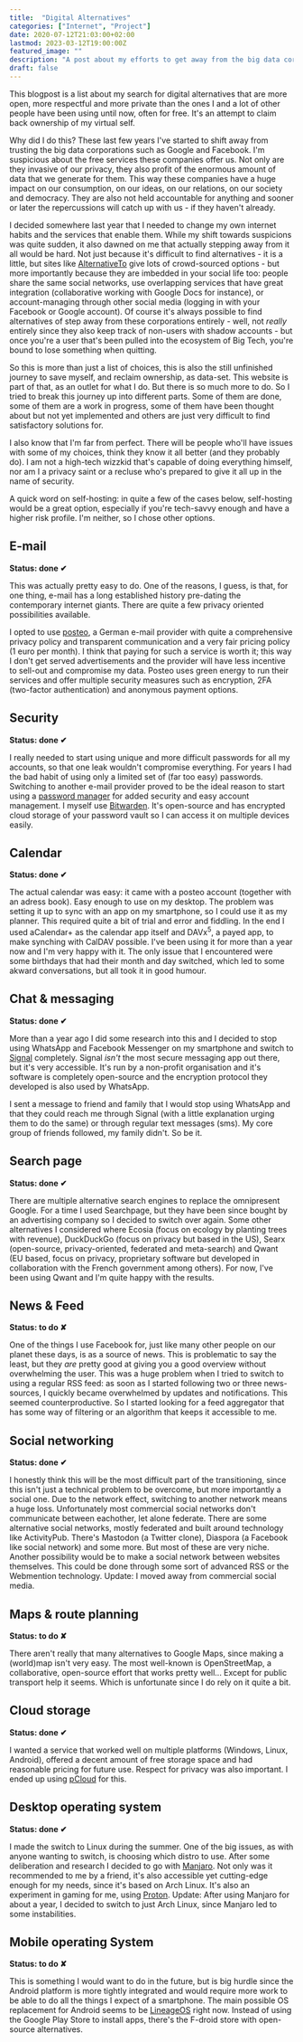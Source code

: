 ```yaml
---
title:  "Digital Alternatives"
categories: ["Internet", "Project"]
date: 2020-07-12T21:03:00+02:00
lastmod: 2023-03-12T19:00:00Z
featured_image: ""
description: "A post about my efforts to get away from the big data corps"
draft: false
---
```

This blogpost is a list about my search for digital alternatives that are more open, more respectful and more private than the ones I and a lot of other people have been using until now, often for free. It's an attempt to claim back ownership of my virtual self. 

Why did I do this? These last few years I've started to shift away from trusting the big data corporations such as Google and Facebook. I'm suspicious about the free services these companies offer us. Not only are they invasive of our privacy, they also profit of the enormous amount of data that we generate for them. This way these companies have a huge impact on our consumption, on our ideas, on our relations, on our society and democracy. They are also not held accountable for anything and sooner or later the repercussions will catch up with us - if they haven't already.

<!--more-->

I decided somewhere last year that I needed to change my own internet habits and the services that enable them. While my shift towards suspicions was quite sudden, it also dawned on me that actually stepping away from it all would be hard. Not just because it's difficult to find alternatives - it is a little, but sites like [AlternativeTo](https://alternativeto.net/) give lots of crowd-sourced options - but more importantly because they are imbedded in your social life too: people share the same social networks, use overlapping services that have great integration (collaborative working with Google Docs for instance), or account-managing through other social media (logging in with your Facebook or Google account). Of course it's always possible to find alternatives of step away from these corporations entirely - well, not *really* entirely since they also keep track of non-users with shadow accounts - but once you're a user that's been pulled into the ecosystem of Big Tech, you're bound to lose something when quitting.

So this is more than just a list of choices, this is also the still unfinished journey to save myself, and reclaim ownership, as data-set. This website is part of that, as an outlet for what I do. But there is so much more to do. So I tried to break this journey up into different parts. Some of them are done, some of them are a work in progress, some of them have been thought about but not yet implemented and others are just very difficult to find satisfactory solutions for.

I also know that I'm far from perfect. There will be people who'll have issues with some of my choices, think they know it all better (and they probably do). I am not a high-tech wizzkid that's capable of doing everything himself, nor am I a privacy saint or a recluse who's prepared to give it all up in the name of security.

A quick word on self-hosting: in quite a few of the cases below, self-hosting would be a great option, especially if you're tech-savvy enough and have a higher risk profile. I'm neither, so I chose other options.

## E-mail
**Status: done ✔**

This was actually pretty easy to do. One of the reasons, I guess, is that, for one thing, e-mail has a long established history pre-dating the contemporary internet giants. There are quite a few privacy oriented possibilities available.

I opted to use [posteo](https://posteo.de/en), a German e-mail provider with quite a comprehensive privacy policy and transparent communication and a very fair pricing policy (1 euro per month). I think that paying for such a service is worth it; this way I don't get served advertisements and the provider will have less incentive to sell-out and compromise my data. Posteo uses green energy to run their services and offer multiple security measures such as encryption, 2FA (two-factor authentication) and anonymous payment options.

## Security
**Status: done ✔**

I really needed to start using unique and more difficult passwords for all my accounts, so that one leak wouldn't compromise everything. For years I had the bad habit of using only a limited set of (far too easy) passwords. Switching to another e-mail provider proved to be the ideal reason to start using a [password manager](https://en.wikipedia.org/wiki/Password_manager) for added security and easy account management. I myself use [Bitwarden](https://bitwarden.com/). It's open-source and has encrypted cloud storage of your password vault so I can access it on multiple devices easily.

## Calendar
**Status: done ✔**

The actual calendar was easy: it came with a posteo account (together with an adress book). Easy enough to use on my desktop. The problem was setting it up to sync with an app on my smartphone, so I could use it as my planner. This required quite a bit of trial and error and fiddling. In the end I used aCalendar+ as the calendar app itself and DAVx<sup>5</sup>, a payed app, to make synching with CalDAV possible. I've been using it for more than a year now and I'm very happy with it. The only issue that I encountered were some birthdays that had their month and day switched, which led to some akward conversations, but all took it in good humour.

## Chat & messaging
**Status: done ✔**

More than a year ago I did some research into this and I decided to stop using WhatsApp and Facebook Messenger on my smartphone and switch to [Signal](https://signal.org/) completely. Signal *isn't* the most secure messaging app out there, but it's very accessible. It's run by a non-profit organisation and it's software is completely open-source and the encryption protocol they developed is also used by WhatsApp.

I sent a message to friend and family that I would stop using WhatsApp and that they could reach me through Signal (with a little explanation urging them to do the same) or through regular text messages (sms). My core group of friends followed, my family didn't. So be it.

## Search page
**Status: done ✔**

There are multiple alternative search engines to replace the omnipresent Google. For a time I used Searchpage, but they have been since bought by an advertising company so I decided to switch over again. Some other alternatives I considered where Ecosia (focus on ecology by planting trees with revenue), DuckDuckGo (focus on privacy but based in the US), Searx (open-source, privacy-oriented, federated and meta-search) and Qwant (EU based, focus on privacy, proprietary software but developed in collaboration with the French government among others). For now, I've been using Qwant and I'm quite happy with the results.

## News & Feed
**Status: to do ✘**

One of the things I use Facebook for, just like many other people on our planet these days, is as a source of news. This is problematic to say the least, but they *are* pretty good at giving you a good overview without overwhelming the user. This was a huge problem when I tried to switch to using a regular RSS feed: as soon as I started following two or three news-sources, I quickly became overwhelmed by updates and notifications. This seemed counterproductive. So I started looking for a feed aggregator that has some way of filtering or an algorithm that keeps it accessible to me.

## Social networking
**Status: done ✔**

I honestly think this will be the most difficult part of the transitioning, since this isn't just a technical problem to be overcome, but more importantly a social one. Due to the network effect, switching to another network means a huge loss. Unfortunately most commercial social networks don't communicate between eachother, let alone federate.
There are some alternative social networks, mostly federated and built around technology like ActivityPub. There's Mastodon (a Twitter clone), Diaspora (a Facebook like social network) and some more. But most of these are very niche.
Another possibility would be to make a social network between websites themselves. This could be done through some sort of advanced RSS or the Webmention technology.
Update: I moved away from commercial social media.

## Maps & route planning
**Status: to do ✘**

There aren't really that many alternatives to Google Maps, since making a (world)map isn't very easy. The most well-known is OpenStreetMap, a collaborative, open-source effort that works pretty well... Except for public transport help it seems. Which is unfortunate since I do rely on it quite a bit.

## Cloud storage
**Status: done ✔**

I wanted a service that worked well on multiple platforms (Windows, Linux, Android), offered a decent amount of free storage space and had reasonable pricing for future use. Respect for privacy was also important. I ended up using [pCloud](https://www.pcloud.com/eu) for this.

## Desktop operating system
**Status: done ✔**

I made the switch to Linux during the summer. One of the big issues, as with anyone wanting to switch, is choosing which distro to use. After some deliberation and research I decided to go with [Manjaro](https://manjaro.org/). Not only was it recommended to me by a friend, it's also accessible yet cutting-edge enough for my needs, since it's based on Arch Linux. It's also an experiment in gaming for me, using [Proton](https://github.com/ValveSoftware/Proton).
Update: After using Manjaro for about a year, I decided to switch to just Arch Linux, since Manjaro led to some instabilities.

## Mobile operating System
**Status: to do ✘**

This is something I would want to do in the future, but is big hurdle since the Android platform is more tightly integrated and would require more work to be able to do all the things I expect of a smartphone. The main possible OS replacement for Android seems to be [LineageOS](https://lineageos.org/) right now. Instead of using the Google Play Store to install apps, there's the F-droid store with open-source alternatives.
